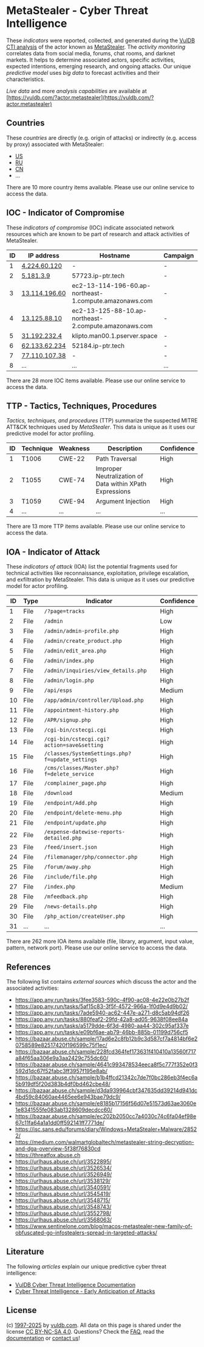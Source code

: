 # MetaStealer - Cyber Threat Intelligence

These _indicators_ were reported, collected, and generated during the [VulDB CTI analysis](https://vuldb.com/?kb.cti) of the actor known as [MetaStealer](https://vuldb.com/?actor.metastealer). The _activity monitoring_ correlates data from social media, forums, chat rooms, and darknet markets. It helps to determine associated actors, specific activities, expected intentions, emerging research, and ongoing attacks. Our unique _predictive model_ uses _big data_ to forecast activities and their characteristics.

_Live data_ and more _analysis capabilities_ are available at [https://vuldb.com/?actor.metastealer](https://vuldb.com/?actor.metastealer)

## Countries

These _countries_ are directly (e.g. origin of attacks) or indirectly (e.g. access by proxy) associated with MetaStealer:

* [US](https://vuldb.com/?country.us)
* [RU](https://vuldb.com/?country.ru)
* [CN](https://vuldb.com/?country.cn)
* ...

There are 10 more country items available. Please use our online service to access the data.

## IOC - Indicator of Compromise

These _indicators of compromise_ (IOC) indicate associated network resources which are known to be part of research and attack activities of MetaStealer.

ID | IP address | Hostname | Campaign | Confidence
-- | ---------- | -------- | -------- | ----------
1 | [4.224.60.120](https://vuldb.com/?ip.4.224.60.120) | - | - | High
2 | [5.181.3.9](https://vuldb.com/?ip.5.181.3.9) | 57723.ip-ptr.tech | - | High
3 | [13.114.196.60](https://vuldb.com/?ip.13.114.196.60) | ec2-13-114-196-60.ap-northeast-1.compute.amazonaws.com | - | Medium
4 | [13.125.88.10](https://vuldb.com/?ip.13.125.88.10) | ec2-13-125-88-10.ap-northeast-2.compute.amazonaws.com | - | Medium
5 | [31.192.232.4](https://vuldb.com/?ip.31.192.232.4) | klipto.man00.1.pserver.space | - | High
6 | [62.133.62.234](https://vuldb.com/?ip.62.133.62.234) | 52184.ip-ptr.tech | - | High
7 | [77.110.107.38](https://vuldb.com/?ip.77.110.107.38) | - | - | High
8 | ... | ... | ... | ...

There are 28 more IOC items available. Please use our online service to access the data.

## TTP - Tactics, Techniques, Procedures

_Tactics, techniques, and procedures_ (TTP) summarize the suspected MITRE ATT&CK techniques used by _MetaStealer_. This data is unique as it uses our predictive model for actor profiling.

ID | Technique | Weakness | Description | Confidence
-- | --------- | -------- | ----------- | ----------
1 | T1006 | CWE-22 | Path Traversal | High
2 | T1055 | CWE-74 | Improper Neutralization of Data within XPath Expressions | High
3 | T1059 | CWE-94 | Argument Injection | High
4 | ... | ... | ... | ...

There are 13 more TTP items available. Please use our online service to access the data.

## IOA - Indicator of Attack

These _indicators of attack_ (IOA) list the potential fragments used for technical activities like reconnaissance, exploitation, privilege escalation, and exfiltration by MetaStealer. This data is unique as it uses our predictive model for actor profiling.

ID | Type | Indicator | Confidence
-- | ---- | --------- | ----------
1 | File | `/?page=tracks` | High
2 | File | `/admin` | Low
3 | File | `/admin/admin-profile.php` | High
4 | File | `/admin/create_product.php` | High
5 | File | `/admin/edit_area.php` | High
6 | File | `/admin/index.php` | High
7 | File | `/admin/inquiries/view_details.php` | High
8 | File | `/admin/login.php` | High
9 | File | `/api/esps` | Medium
10 | File | `/app/admin/controller/Upload.php` | High
11 | File | `/appointment-history.php` | High
12 | File | `/APR/signup.php` | High
13 | File | `/cgi-bin/cstecgi.cgi` | High
14 | File | `/cgi-bin/cstecgi.cgi?action=save&setting` | High
15 | File | `/classes/SystemSettings.php?f=update_settings` | High
16 | File | `/cms/classes/Master.php?f=delete_service` | High
17 | File | `/complainer_page.php` | High
18 | File | `/download` | Medium
19 | File | `/endpoint/Add.php` | High
20 | File | `/endpoint/delete-menu.php` | High
21 | File | `/endpoint/update.php` | High
22 | File | `/expense-datewise-reports-detailed.php` | High
23 | File | `/feed/insert.json` | High
24 | File | `/filemanager/php/connector.php` | High
25 | File | `/forum/away.php` | High
26 | File | `/include/file.php` | High
27 | File | `/index.php` | Medium
28 | File | `/mfeedback.php` | High
29 | File | `/news-details.php` | High
30 | File | `/php_action/createUser.php` | High
31 | ... | ... | ...

There are 262 more IOA items available (file, library, argument, input value, pattern, network port). Please use our online service to access the data.

## References

The following list contains _external sources_ which discuss the actor and the associated activities:

* https://app.any.run/tasks/3fee3583-590c-4f90-ac08-4e22e0b27b2f
* https://app.any.run/tasks/5af15c83-3f5f-4572-966a-1f0d9e4d9b02/
* https://app.any.run/tasks/7ade5940-ac62-447e-a271-d8c5ab94df26
* https://app.any.run/tasks/880feaf2-29fd-42a8-ad05-9638f08ee84a
* https://app.any.run/tasks/a5179dde-6f3d-4980-aa44-302c95af337e
* https://app.any.run/tasks/e09bf6ae-ab79-46bb-885b-01199d756cf5
* https://bazaar.abuse.ch/sample/17ad6e2c8fb12b9c3d587cf7a4814bf6e20758589e82517420f196599c75f1ec/
* https://bazaar.abuse.ch/sample/228fcd364fef173631f410410a13560f717a84f65aa306e9a3aa2429c755dc60/
* https://bazaar.abuse.ch/sample/4641c993478534eeca8f5c777f352e0f3592d1dc67f52fabc3ff3957f195e8ab/
* https://bazaar.abuse.ch/sample/b1b4ffcd21342c7de7f0bc286eb3f4ec6a5b919df5f20d383b4df0bd462cbe48/
* https://bazaar.abuse.ch/sample/d3da939964cbf347635dd39214d941dc4bd59c84060ae4465ee6e943bae79dc9/
* https://bazaar.abuse.ch/sample/e8185b17156f56d07e51573d63ae3060e1e8341555fe083ab1328609decdcc60/
* https://bazaar.abuse.ch/sample/ec202b2050cc7a4030c74c6fa04ef98e67c11fa64a1a1dd0ff592141ff7771de/
* https://isc.sans.edu/forums/diary/Windows+MetaStealer+Malware/28522/
* https://medium.com/walmartglobaltech/metastealer-string-decryption-and-dga-overview-5f38f76830cd
* https://threatfox.abuse.ch
* https://urlhaus.abuse.ch/url/3522895/
* https://urlhaus.abuse.ch/url/3526534/
* https://urlhaus.abuse.ch/url/3526949/
* https://urlhaus.abuse.ch/url/3538129/
* https://urlhaus.abuse.ch/url/3540591/
* https://urlhaus.abuse.ch/url/3545419/
* https://urlhaus.abuse.ch/url/3548715/
* https://urlhaus.abuse.ch/url/3548743/
* https://urlhaus.abuse.ch/url/3552798/
* https://urlhaus.abuse.ch/url/3568063/
* https://www.sentinelone.com/blog/macos-metastealer-new-family-of-obfuscated-go-infostealers-spread-in-targeted-attacks/

## Literature

The following _articles_ explain our unique predictive cyber threat intelligence:

* [VulDB Cyber Threat Intelligence Documentation](https://vuldb.com/?kb.cti)
* [Cyber Threat Intelligence - Early Anticipation of Attacks](https://www.scip.ch/en/?labs.20201022)

## License

(c) [1997-2025](https://vuldb.com/?kb.changelog) by [vuldb.com](https://vuldb.com/?kb.about). All data on this page is shared under the license [CC BY-NC-SA 4.0](https://creativecommons.org/licenses/by-nc-sa/4.0/). Questions? Check the [FAQ](https://vuldb.com/?kb.faq), read the [documentation](https://vuldb.com/?kb) or [contact us](https://vuldb.com/?contact)!
